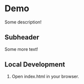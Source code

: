 # Demo

Some description!

## Subheader

Some more text!

## Local Development

1. Open index.html in your browser.
